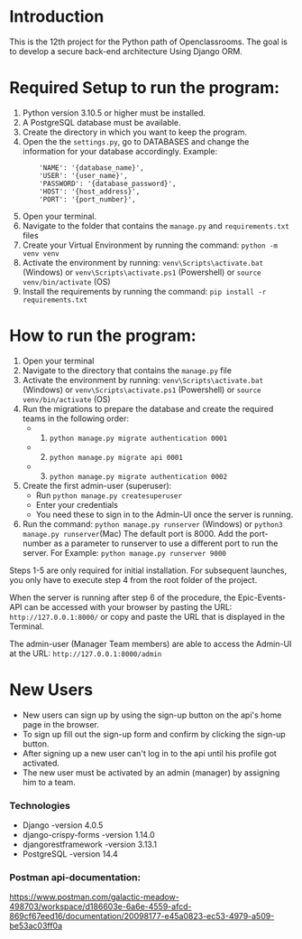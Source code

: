 # Introduction
This is the 12th project for the Python path of Openclassrooms.
The goal is to develop a secure back-end architecture Using Django ORM.

# Required Setup to run the program:

1. Python version 3.10.5 or higher must be installed.
2. A PostgreSQL database must be available.
3. Create the directory in which you want to keep the program.
4. Open the the `settings.py`, go to DATABASES and change the information for
 your database accordingly.
   Example: 
    ```
        'NAME': '{database_name}',
        'USER': '{user_name}',
        'PASSWORD': '{database_password}',
        'HOST': '{host_address}',
        'PORT': '{port_number}',
   ```
6. Open your terminal.
7. Navigate to the folder that contains the `manage.py` and `requirements.txt` files
8. Create your Virtual Environment by running the command: `python -m venv venv`
9. Activate the environment by running: 
 `venv\Scripts\activate.bat` (Windows) 
 or `venv\Scripts\activate.ps1` (Powershell)
 or `source venv/bin/activate` (OS)
10. Install the requirements by running the command: `pip install -r requirements.txt`

# How to run the program:

1. Open your terminal
2. Navigate to the directory that contains the `manage.py` file
3. Activate the environment by running: 
 `venv\Scripts\activate.bat` (Windows) 
 or `venv\Scripts\activate.ps1` (Powershell)
 or `source venv/bin/activate` (OS)
4. Run the migrations to prepare the database and create the required teams in the following order:
    -  1. `python manage.py migrate authentication 0001`
    -  2. `python manage.py migrate api 0001`
    -  3. `python manage.py migrate authentication 0002`
5. Create the first admin-user (superuser):
    - Run `python manage.py createsuperuser`
    - Enter your credentials
    - You need these to sign in to the Admin-UI once the server is running.
6. Run the command: `python manage.py runserver` (Windows) or `python3 manage.py runserver`(Mac)
The default port is 8000. Add the port-number as a parameter to runserver to use a different
port to run the server. For Example: `python manage.py runserver 9000`

Steps 1-5 are only required for initial installation. For subsequent launches,
you only have to execute step 4 from the root folder of the project.

When the server is running after step 6 of the procedure, the Epic-Events-API can be 
accessed with your browser by pasting the URL: `http://127.0.0.1:8000/` 
or copy and paste the URL that is displayed in the Terminal.

The admin-user (Manager Team members) are able to access the Admin-UI at the URL:
`http://127.0.0.1:8000/admin`

# New Users
- New users can sign up by using the sign-up button on the api's home page in the browser.
- To sign up fill out the sign-up form and confirm by clicking the sign-up button.
- After signing up a new user can't log in to the api until his profile got activated.
- The new user must be activated by an admin (manager) by assigning him to a team.


### Technologies
- Django -version 4.0.5
- django-crispy-forms -version 1.14.0
- djangorestframework -version 3.13.1
- PostgreSQL -version 14.4

### Postman api-documentation:
https://www.postman.com/galactic-meadow-498703/workspace/d186603e-6a6e-4559-afcd-869cf67eed16/documentation/20098177-e45a0823-ec53-4979-a509-be53ac03ff0a
